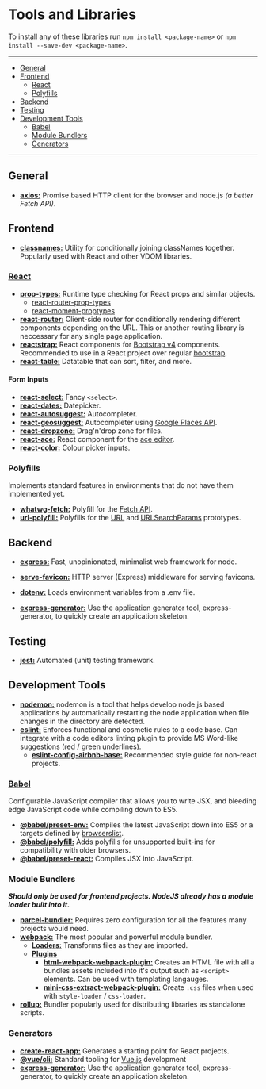 # Tools and Libraries

To install any of these libraries run `npm install <package-name>` or `npm install --save-dev <package-name>`.


***
- [General](#general)
- [Frontend](#frontend)
	- [React](#react)
	- [Polyfills](#polyfills)
- [Backend](#backend)
- [Testing](#testing)
- [Development Tools](#development-tools)
	- [Babel](#compilers)
	- [Module Bundlers](#module-bundlers)
	- [Generators](#generators)
***




## General

- [**axios:**](https://www.npmjs.com/package/axios) Promise based HTTP client for the browser and node.js _(a better Fetch API)_.




## Frontend

- [**classnames:**](https://www.npmjs.com/package/classnamesq) Utility for conditionally joining classNames together. Popularly used with React and other VDOM libraries.


### [React](https://reactjs.org)

- [**prop-types:**](https://reactjs.org/docs/typechecking-with-proptypes.html) Runtime type checking for React props and similar objects.
	- [react-router-prop-types](https://www.npmjs.com/package/react-router-prop-types)
	- [react-moment-proptypes](https://www.npmjs.com/package/react-moment-proptypes)
- [**react-router:**](https://reacttraining.com/react-router/) Client-side router for conditionally rendering different components depending on the URL. This or another routing library is neccessary for any single page application.
- [**reactstrap:**](https://reactstrap.github.io/) React components for [Bootstrap v4](https://getbootstrap.com/) components. Recommended to use in a React project over regular [bootstrap](https://www.npmjs.com/package/bootstrap).
- [**react-table:**](https://www.npmjs.com/package/react-table) Datatable that can sort, filter, and more.

#### Form Inputs

- [**react-select:**](https://react-select.com/home) Fancy `<select>`.
- [**react-dates:**](http://airbnb.io/react-dates/) Datepicker.
- [**react-autosuggest:**](https://react-autosuggest.js.org/) Autocompleter.
- [**react-geosuggest:**](https://ubilabs.github.io/react-geosuggest/) Autocompleter using [Google Places API](https://developers.google.com/places/web-service/intro).
- [**react-dropzone:**](https://react-dropzone.js.org/) Drag'n'drop zone for files.
- [**react-ace:**](https://securingsincity.github.io/react-ace/) React component for the [ace editor](https://ace.c9.io/).
- [**react-color:**](https://casesandberg.github.io/react-color/) Colour picker inputs.


### Polyfills

Implements standard features in environments that do not have them implemented yet.

- [**whatwg-fetch:**](https://www.npmjs.com/package/whatwg-fetch) Polyfill for the [Fetch API](https://developer.mozilla.org/en/docs/Web/API/Fetch_API).
- [**url-polyfill:**](https://www.npmjs.com/package/url-polyfill) Polyfills for the [URL](https://developer.mozilla.org/en-US/docs/Web/API/URL) and [URLSearchParams](https://developer.mozilla.org/en-US/docs/Web/API/URLSearchParams) prototypes.




## Backend

- [**express:**](https://expressjs.com/) Fast, unopinionated, minimalist web framework for node.

- [**serve-favicon:**](https://www.npmjs.com/package/serve-favicon) HTTP server (Express) middleware for serving favicons.
- [**dotenv:**](https://www.npmjs.com/package/dotenv) Loads environment variables from a .env file.
- [**express-generator:**](https://expressjs.com/en/starter/generator.html) Use the application generator tool, express-generator, to quickly create an application skeleton.





## Testing

- [**jest:**](https://jestjs.io/) Automated (unit) testing framework.




## Development Tools

- [**nodemon:**](https://nodemon.io/) nodemon is a tool that helps develop node.js based applications by automatically restarting the node application when file changes in the directory are detected.
- [**eslint:**](https://eslint.org/) Enforces functional and cosmetic rules to a code base. Can integrate with a code editors linting plugin to provide MS Word-like suggestions (red / green underlines).
	- [**eslint-config-airbnb-base:**](https://www.npmjs.com/package/eslint-config-airbnb-base) Recommended style guide for non-react projects.


### [Babel](https://babeljs.io/)

Configurable JavaScript compiler that allows you to write JSX, and bleeding edge JavaScript code while compiling down to ES5.

- [**@babel/preset-env:**](https://babeljs.io/docs/en/babel-preset-env) Compiles the latest JavaScript down into ES5 or a targets defined by [browserslist](https://github.com/browserslist/browserslist#browserslist-).
- [**@babel/polyfill:**](https://babeljs.io/docs/en/babel-polyfill) Adds polyfills for unsupported built-ins for compatibility with older browsers.
- [**@babel/preset-react:**](https://babeljs.io/docs/en/babel-preset-react) Compiles JSX into JavaScript.


### Module Bundlers

***Should only be used for frontend projects. NodeJS already has a module loader built into it.***

- [**parcel-bundler:**](https://parceljs.org/) Requires zero configuration for all the features many projects would need.
- [**webpack:**](https://webpack.js.org/) The most popular and powerful module bundler.
	- [**Loaders:**](https://webpack.js.org/loaders) Transforms files as they are imported.
	- [**Plugins**](https://webpack.js.org/plugins)
		- [**html-webpack-webpack-plugin:**](https://webpack.js.org/plugins/html-webpack-plugin/) Creates an HTML file with all a bundles assets included into it's output such as `<script>` elements. Can be used with templating langauges.
		- [**mini-css-extract-webpack-plugin:**](https://webpack.js.org/plugins/mini-css-extract-plugin/) Create `.css` files when used with `style-loader` / `css-loader`.
- [**rollup:**](https://rollupjs.org/guide/en) Bundler popularly used for distributing libraries as standalone scripts.


### Generators

- [**create-react-app:**](https://facebook.github.io/create-react-app/) Generates a starting point for React projects.
- [**@vue/cli:**](https://cli.vuejs.org/) Standard tooling for [Vue.js](https://vuejs.org/) development
- [**express-generator:**](https://expressjs.com/en/starter/generator.html) Use the application generator tool, express-generator, to quickly create an application skeleton.
